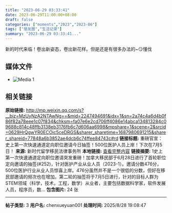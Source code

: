 ```yaml
---
title: "2023-06-29 03:33:41"
date: 2023-06-29T11:00:00+08:00
draft: false
categories: ["moments","2023","2023-06"]
tags: ["朋友圈","生活记录"]
summary: "2023-06-29 03:33:41..."
---
```


新的时代来临！卷出新姿态，卷出新花样。但是还是有很多办法的~😏懂伐

## 媒体文件

- ![Media 1](/Moments/photos/2023-06-29/202306290333410.jpg)

## 相关链接

**原始链接:** http://mp.weixin.qq.com/s?__biz=MzUyNzA2NTAwNg==&mid=2247494691&idx=1&sn=2a74c4a6d4b0f86f82a78eee1c07f834&chksm=fa07e6e2cd706ff4086e14abca134813284c09688c814c48ffb3138eb3176fb6c7d606aa6998&mpshare=1&scene=2&srcid=0629HrQgwYR0ECOic5ceDRGS&sharer_sharetime=1687980691215&sharer_shareid=77848a6b3852ae4dcb6c74ffee84743c#rd
**链接标题:** 重磅官宣： 史上第一次快速通道定向职位邀请今日抽签！500位医护人员上岸！下次在7月5日！
**来源:** 新时代留学移民法律事务所
**本地链接:** [查看完整内容](/link_content/2023/06/2023-06-29-1/link_content/)
**链接摘要:** 1史上第一次快速通道定向职位邀请突发重磅！加拿大移民部于6月28日进行了首轮职位定向邀请的抽签(#252)，针对医护产业从业人员（2023-1）。邀请分数476分，500位医护行业从业人员惊喜上岸。476分虽然并不是一个很低的分数，但好在移民部邀请的频次也在增加。第二轮的抽签将于7月5日进行，针对的目标人群为STEM领域（科学，技术，工程，数学）从业者，主要包括数据科学家，软件发展人员，程序员，数...
**包含图片:** 24 张

---

**帖子类型:** 3
**用户名:** chenxueyuan001
**处理时间:** 2025/8/28 19:08:47